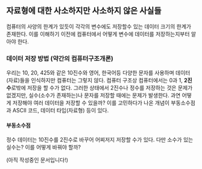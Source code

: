## 자료형에 대한 사소하지만 사소하지 않은 사실들


컴퓨터의 사양의 한계가 있듯이 각각의 변수에도 저장할수 있는 데이터 크기의 한계가 존재한다. 이를 이해하기 이전에 컴퓨터에서 어떻게 변수에 데이터를 저장하는지부터 알아야 한다.


### 데이터 저장 방법 (약간의 컴퓨터구조개론)
우리는 10, 20, 425와 같은 10진수와 영어, 한국어등 다양한 문자를 사용하며 데이터(자료)들을 인식하지만 컴퓨터는 그렇지 않다. 컴퓨터 구조상 컴퓨터에서는 0과 1, **2진수**로밖에 저장을 할 수가 없다. 그러한 상태에서 2진수나 정수를 저장하는 것은 문제가 없겠지만, 실수(소수가 존재하는)나 문자를 저장할 때에는 문제가 발생한다. 과연 어떻게 저장해야 여러 데이터을 저장할 수 있을까? 이를 고민하다가 나온 개념이 부동소수점과 ASCII 코드, 데이터 타입(자료형) 등이 있다.


#### 부동소수점
정수 데이터는 10진수를 2진수로 바꾸어 어찌저지 저장할 수가 있다. 다만 소수가 있는 실수는? 이를 어떻게 바꿔야 할까?

(아직 작성중인 문서입니다!)
